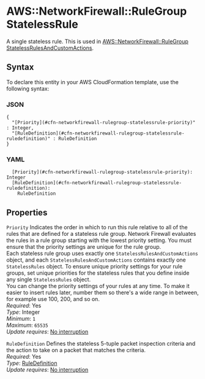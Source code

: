 # AWS::NetworkFirewall::RuleGroup StatelessRule<a name="aws-properties-networkfirewall-rulegroup-statelessrule"></a>

A single stateless rule\. This is used in [AWS::NetworkFirewall::RuleGroup StatelessRulesAndCustomActions](aws-properties-networkfirewall-rulegroup-statelessrulesandcustomactions.md)\.

## Syntax<a name="aws-properties-networkfirewall-rulegroup-statelessrule-syntax"></a>

To declare this entity in your AWS CloudFormation template, use the following syntax:

### JSON<a name="aws-properties-networkfirewall-rulegroup-statelessrule-syntax.json"></a>

```
{
  "[Priority](#cfn-networkfirewall-rulegroup-statelessrule-priority)" : Integer,
  "[RuleDefinition](#cfn-networkfirewall-rulegroup-statelessrule-ruledefinition)" : RuleDefinition
}
```

### YAML<a name="aws-properties-networkfirewall-rulegroup-statelessrule-syntax.yaml"></a>

```
  [Priority](#cfn-networkfirewall-rulegroup-statelessrule-priority): Integer
  [RuleDefinition](#cfn-networkfirewall-rulegroup-statelessrule-ruledefinition):
    RuleDefinition
```

## Properties<a name="aws-properties-networkfirewall-rulegroup-statelessrule-properties"></a>

`Priority` <a name="cfn-networkfirewall-rulegroup-statelessrule-priority"></a>
Indicates the order in which to run this rule relative to all of the rules that are defined for a stateless rule group\. Network Firewall evaluates the rules in a rule group starting with the lowest priority setting\. You must ensure that the priority settings are unique for the rule group\.  
Each stateless rule group uses exactly one `StatelessRulesAndCustomActions` object, and each `StatelessRulesAndCustomActions` contains exactly one `StatelessRules` object\. To ensure unique priority settings for your rule groups, set unique priorities for the stateless rules that you define inside any single `StatelessRules` object\.  
You can change the priority settings of your rules at any time\. To make it easier to insert rules later, number them so there's a wide range in between, for example use 100, 200, and so on\.  
_Required_: Yes  
_Type_: Integer  
_Minimum_: `1`  
_Maximum_: `65535`  
_Update requires_: [No interruption](https://docs.aws.amazon.com/AWSCloudFormation/latest/UserGuide/using-cfn-updating-stacks-update-behaviors.html#update-no-interrupt)

`RuleDefinition` <a name="cfn-networkfirewall-rulegroup-statelessrule-ruledefinition"></a>
Defines the stateless 5\-tuple packet inspection criteria and the action to take on a packet that matches the criteria\.  
_Required_: Yes  
_Type_: [RuleDefinition](aws-properties-networkfirewall-rulegroup-ruledefinition.md)  
_Update requires_: [No interruption](https://docs.aws.amazon.com/AWSCloudFormation/latest/UserGuide/using-cfn-updating-stacks-update-behaviors.html#update-no-interrupt)
